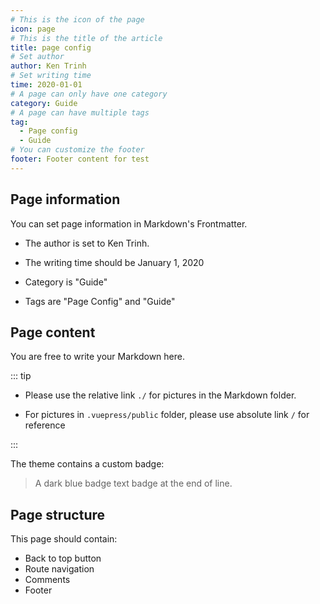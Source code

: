 ```yaml
---
# This is the icon of the page
icon: page
# This is the title of the article
title: page config
# Set author
author: Ken Trinh
# Set writing time
time: 2020-01-01
# A page can only have one category
category: Guide
# A page can have multiple tags
tag:
  - Page config
  - Guide
# You can customize the footer
footer: Footer content for test
---
```


## Page information

You can set page information in Markdown's Frontmatter.

- The author is set to Ken Trinh.

- The writing time should be January 1, 2020

- Category is "Guide"

- Tags are "Page Config" and "Guide"

## Page content

You are free to write your Markdown here.

::: tip

- Please use the relative link `./` for pictures in the Markdown folder.

- For pictures in `.vuepress/public` folder, please use absolute link `/` for reference

:::

The theme contains a custom badge:

> A dark blue badge text badge at the end of line. <MyBadge text="Badge text" color="#242378" />

## Page structure

This page should contain:

- Back to top button
- Route navigation
- Comments
- Footer
